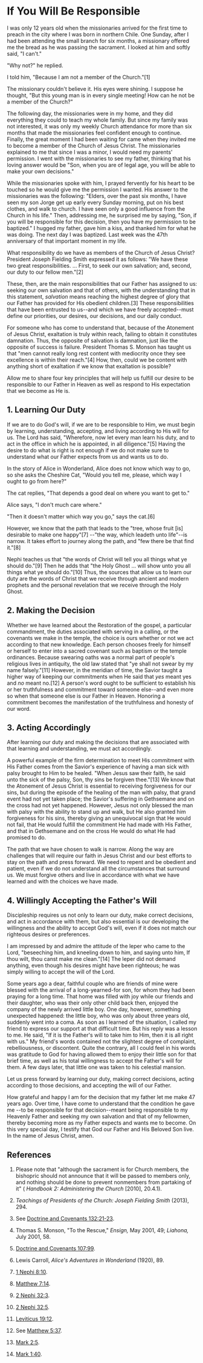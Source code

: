 # If You Will Be Responsible

I was only 12 years old when the missionaries arrived for the first time to
preach in the city where I was born in northern Chile. One Sunday, after I had
been attending the small branch for six months, a missionary offered me the
bread as he was passing the sacrament. I looked at him and softly said, "I
can't."

"Why not?" he replied.

I told him, "Because I am not a member of the Church."[1]

The missionary couldn't believe it. His eyes were shining. I suppose he
thought, "But this young man is in every single meeting! How can he not be a
member of the Church?"

The following day, the missionaries were in my home, and they did everything
they could to teach my whole family. But since my family was not interested,
it was only my weekly Church attendance for more than six months that made the
missionaries feel confident enough to continue. Finally, the great moment I
had been waiting for came when they invited me to become a member of the
Church of Jesus Christ. The missionaries explained to me that since I was a
minor, I would need my parents' permission. I went with the missionaries to
see my father, thinking that his loving answer would be "Son, when you are of
legal age, you will be able to make your own decisions."

While the missionaries spoke with him, I prayed fervently for his heart to be
touched so he would give me the permission I wanted. His answer to the
missionaries was the following: "Elders, over the past six months, I have seen
my son Jorge get up early every Sunday morning, put on his best clothes, and
walk to church. I have seen only a good influence from the Church in his
life." Then, addressing me, he surprised me by saying, "Son, if you will be
responsible for this decision, then you have my permission to be baptized." I
hugged my father, gave him a kiss, and thanked him for what he was doing. The
next day I was baptized. Last week was the 47th anniversary of that important
moment in my life.

What responsibility do we have as members of the Church of Jesus Christ?
President Joseph Fielding Smith expressed it as follows: "We have these two
great responsibilities. ... First, to seek our own salvation; and, second, our
duty to our fellow men."[2]

These, then, are the main responsibilities that our Father has assigned to us:
seeking our own salvation and that of others, with the understanding that in
this statement, _salvation_ means reaching the highest degree of glory that
our Father has provided for His obedient children.[3] These responsibilities
that have been entrusted to us--and which we have freely accepted--must define
our priorities, our desires, our decisions, and our daily conduct.

For someone who has come to understand that, because of the Atonement of Jesus
Christ, exaltation is truly within reach, failing to obtain it constitutes
damnation. Thus, the opposite of salvation is damnation, just like the
opposite of success is failure. President Thomas S. Monson has taught us that
"men cannot really long rest content with mediocrity once they see excellence
is within their reach."[4] How, then, could we be content with anything short
of exaltation if we know that exaltation is possible?

Allow me to share four key principles that will help us fulfill our desire to
be responsible to our Father in Heaven as well as respond to His expectation
that we become as He is.

## 1\. Learning Our Duty

If we are to do God's will, if we are to be responsible to Him, we must begin
by learning, understanding, accepting, and living according to His will for
us. The Lord has said, "Wherefore, now let every man learn his duty, and to
act in the office in which he is appointed, in all diligence."[5] Having the
desire to do what is right is not enough if we do not make sure to understand
what our Father expects from us and wants us to do.

In the story of Alice in Wonderland, Alice does not know which way to go, so
she asks the Cheshire Cat, "Would you tell me, please, which way I ought to go
from here?"

The cat replies, "That depends a good deal on where you want to get to."

Alice says, "I don't much care where."

"Then it doesn't matter which way you go," says the cat.[6]

However, we know that the path that leads to the "tree, whose fruit [is]
desirable to make one happy"[7] --"the way, which leadeth unto life"--is
narrow. It takes effort to journey along the path, and "few there be that find
it."[8]

Nephi teaches us that "the words of Christ will tell you all things what ye
should do."[9] Then he adds that "the Holy Ghost ... will show unto you all
things what ye should do."[10] Thus, the sources that allow us to learn our
duty are the words of Christ that we receive through ancient and modern
prophets and the personal revelation that we receive through the Holy Ghost.

## 2\. Making the Decision

Whether we have learned about the Restoration of the gospel, a particular
commandment, the duties associated with serving in a calling, or the covenants
we make in the temple, the choice is ours whether or not we act according to
that new knowledge. Each person chooses freely for himself or herself to enter
into a sacred covenant such as baptism or the temple ordinances. Because
swearing oaths was a normal part of people's religious lives in antiquity, the
old law stated that "ye shall not swear by my name falsely."[11] However, in
the meridian of time, the Savior taught a higher way of keeping our
commitments when He said that _yes_ meant yes and _no_ meant no.[12] A
person's word ought to be sufficient to establish his or her truthfulness and
commitment toward someone else--and even more so when that someone else is our
Father in Heaven. Honoring a commitment becomes the manifestation of the
truthfulness and honesty of our word.

## 3\. Acting Accordingly

After learning our duty and making the decisions that are associated with that
learning and understanding, we must act accordingly.

A powerful example of the firm determination to meet His commitment with His
Father comes from the Savior's experience of having a man sick with palsy
brought to Him to be healed. "When Jesus saw their faith, he said unto the
sick of the palsy, Son, thy sins be forgiven thee."[13] We know that the
Atonement of Jesus Christ is essential to receiving forgiveness for our sins,
but during the episode of the healing of the man with palsy, that grand event
had not yet taken place; the Savior's suffering in Gethsemane and on the cross
had not yet happened. However, Jesus not only blessed the man with palsy with
the ability to stand up and walk, but He also granted him forgiveness for his
sins, thereby giving an unequivocal sign that He would not fail, that He would
fulfill the commitment He had made with His Father, and that in Gethsemane and
on the cross He would do what He had promised to do.

The path that we have chosen to walk is narrow. Along the way are challenges
that will require our faith in Jesus Christ and our best efforts to stay on
the path and press forward. We need to repent and be obedient and patient,
even if we do not understand all the circumstances that surround us. We must
forgive others and live in accordance with what we have learned and with the
choices we have made.

## 4\. Willingly Accepting the Father's Will

Discipleship requires us not only to learn our duty, make correct decisions,
and act in accordance with them, but also essential is our developing the
willingness and the ability to accept God's will, even if it does not match
our righteous desires or preferences.

I am impressed by and admire the attitude of the leper who came to the Lord,
"beseeching him, and kneeling down to him, and saying unto him, If thou wilt,
thou canst make me clean."[14] The leper did not demand anything, even though
his desires might have been righteous; he was simply willing to accept the
will of the Lord.

Some years ago a dear, faithful couple who are friends of mine were blessed
with the arrival of a long-yearned-for son, for whom they had been praying for
a long time. That home was filled with joy while our friends and their
daughter, who was their only other child back then, enjoyed the company of the
newly arrived little boy. One day, however, something unexpected happened: the
little boy, who was only about three years old, suddenly went into a coma. As
soon as I learned of the situation, I called my friend to express our support
at that difficult time. But his reply was a lesson to me. He said, "If it is
the Father's will to take him to Him, then it is all right with us." My
friend's words contained not the slightest degree of complaint,
rebelliousness, or discontent. Quite the contrary, all I could feel in his
words was gratitude to God for having allowed them to enjoy their little son
for that brief time, as well as his total willingness to accept the Father's
will for them. A few days later, that little one was taken to his celestial
mansion.

Let us press forward by learning our duty, making correct decisions, acting
according to those decisions, and accepting the will of our Father.

How grateful and happy I am for the decision that my father let me make 47
years ago. Over time, I have come to understand that the condition he gave me
--to be responsible for that decision--meant being responsible to my Heavenly
Father and seeking my own salvation and that of my fellowmen, thereby becoming
more as my Father expects and wants me to become. On this very special day, I
testify that God our Father and His Beloved Son live. In the name of Jesus
Christ, amen.

## References

  1. Please note that "although the sacrament is for Church members, the bishopric should not announce that it will be passed to members only, and nothing should be done to prevent nonmembers from partaking of it" ( _Handbook 2: Administering the Church_ [2010], 20.4.1).

  2. _Teachings of Presidents of the Church: Joseph Fielding Smith_ (2013), 294.

  3. See [Doctrine and Covenants 132:21-23](https://www.lds.org/scriptures/dc-testament/dc/132.21-23?lang=eng#20).

  4. Thomas S. Monson, "To the Rescue," _Ensign,_ May 2001, 49; _Liahona,_ July 2001, 58.

  5. [Doctrine and Covenants 107:99](https://www.lds.org/scriptures/dc-testament/dc/107.99?lang=eng#98).

  6. Lewis Carroll, _Alice's Adventures in Wonderland_ (1920), 89.

  7. [1 Nephi 8:10](https://www.lds.org/scriptures/bofm/1-ne/8.10?lang=eng#9).

  8. [Matthew 7:14](https://www.lds.org/scriptures/nt/matt/7.14?lang=eng#13).

  9. [2 Nephi 32:3](https://www.lds.org/scriptures/bofm/2-ne/32.3?lang=eng#2).

  10. [2 Nephi 32:5](https://www.lds.org/scriptures/bofm/2-ne/32.5?lang=eng#4).

  11. [Leviticus 19:12](https://www.lds.org/scriptures/ot/lev/19.12?lang=eng#11).

  12. See [Matthew 5:37](https://www.lds.org/scriptures/nt/matt/5.37?lang=eng#36).

  13. [Mark 2:5](https://www.lds.org/scriptures/nt/mark/2.5?lang=eng#4).

  14. [Mark 1:40](https://www.lds.org/scriptures/nt/mark/1.40?lang=eng#39).


